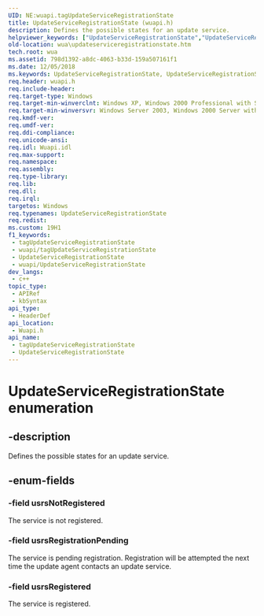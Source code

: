 ```yaml
---
UID: NE:wuapi.tagUpdateServiceRegistrationState
title: UpdateServiceRegistrationState (wuapi.h)
description: Defines the possible states for an update service.
helpviewer_keywords: ["UpdateServiceRegistrationState","UpdateServiceRegistrationState enumeration [Windows Update Agent]","usrsNotRegistered","usrsRegistered","usrsRegistrationPending","wua.updateserviceregistrationstate","wuapi/UpdateServiceRegistrationState","wuapi/usrsNotRegistered","wuapi/usrsRegistered","wuapi/usrsRegistrationPending"]
old-location: wua\updateserviceregistrationstate.htm
tech.root: wua
ms.assetid: 798d1392-a8dc-4063-b33d-159a507161f1
ms.date: 12/05/2018
ms.keywords: UpdateServiceRegistrationState, UpdateServiceRegistrationState enumeration [Windows Update Agent], usrsNotRegistered, usrsRegistered, usrsRegistrationPending, wua.updateserviceregistrationstate, wuapi/UpdateServiceRegistrationState, wuapi/usrsNotRegistered, wuapi/usrsRegistered, wuapi/usrsRegistrationPending
req.header: wuapi.h
req.include-header: 
req.target-type: Windows
req.target-min-winverclnt: Windows XP, Windows 2000 Professional with SP3 [desktop apps only]
req.target-min-winversvr: Windows Server 2003, Windows 2000 Server with SP3 [desktop apps only]
req.kmdf-ver: 
req.umdf-ver: 
req.ddi-compliance: 
req.unicode-ansi: 
req.idl: Wuapi.idl
req.max-support: 
req.namespace: 
req.assembly: 
req.type-library: 
req.lib: 
req.dll: 
req.irql: 
targetos: Windows
req.typenames: UpdateServiceRegistrationState
req.redist: 
ms.custom: 19H1
f1_keywords:
 - tagUpdateServiceRegistrationState
 - wuapi/tagUpdateServiceRegistrationState
 - UpdateServiceRegistrationState
 - wuapi/UpdateServiceRegistrationState
dev_langs:
 - c++
topic_type:
 - APIRef
 - kbSyntax
api_type:
 - HeaderDef
api_location:
 - Wuapi.h
api_name:
 - tagUpdateServiceRegistrationState
 - UpdateServiceRegistrationState
---
```


# UpdateServiceRegistrationState enumeration


## -description

Defines the possible states for an update service.

## -enum-fields

### -field usrsNotRegistered

The service is not registered.

### -field usrsRegistrationPending

The service is pending registration. Registration will be attempted the next time the update agent contacts an update service.

### -field usrsRegistered

The service is registered.

